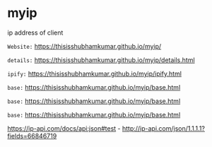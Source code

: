 # myip
ip address of client

`Website:` https://thisisshubhamkumar.github.io/myip/

`details:` https://thisisshubhamkumar.github.io/myip/details.html

`ipify:` https://thisisshubhamkumar.github.io/myip/ipify.html

`base:` https://thisisshubhamkumar.github.io/myip/base.html

`base:` https://thisisshubhamkumar.github.io/myip/base.html

`base:` https://thisisshubhamkumar.github.io/myip/base.html

https://ip-api.com/docs/api:json#test - http://ip-api.com/json/1.1.1.1?fields=66846719

